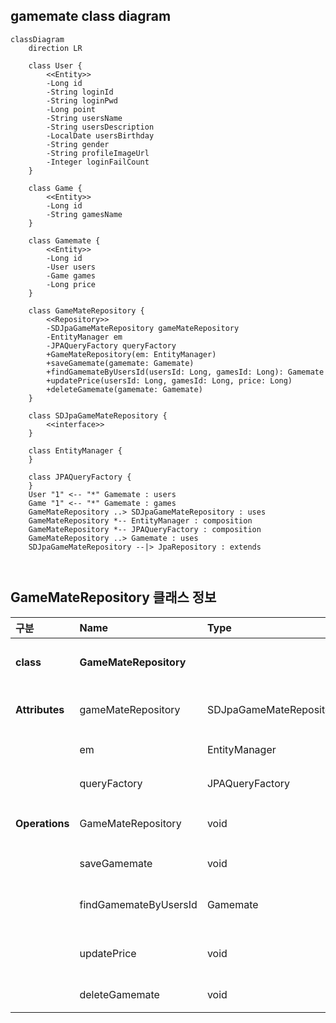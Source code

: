 ## gamemate class diagram
```mermaid
classDiagram
    direction LR
    
    class User {
        <<Entity>>
        -Long id
        -String loginId
        -String loginPwd
        -Long point
        -String usersName
        -String usersDescription
        -LocalDate usersBirthday
        -String gender
        -String profileImageUrl
        -Integer loginFailCount
    }

    class Game {
        <<Entity>>
        -Long id
        -String gamesName
    }

    class Gamemate {
        <<Entity>>
        -Long id
        -User users
        -Game games
        -Long price
    }
    
    class GameMateRepository {
        <<Repository>>
        -SDJpaGameMateRepository gameMateRepository
        -EntityManager em
        -JPAQueryFactory queryFactory
        +GameMateRepository(em: EntityManager)
        +saveGamemate(gamemate: Gamemate)
        +findGamemateByUsersId(usersId: Long, gamesId: Long): Gamemate
        +updatePrice(usersId: Long, gamesId: Long, price: Long)
        +deleteGamemate(gamemate: Gamemate)
    }

    class SDJpaGameMateRepository {
        <<interface>>
    }

    class EntityManager {
    }

    class JPAQueryFactory {
    }
    User "1" <-- "*" Gamemate : users
    Game "1" <-- "*" Gamemate : games
    GameMateRepository ..> SDJpaGameMateRepository : uses
    GameMateRepository *-- EntityManager : composition
    GameMateRepository *-- JPAQueryFactory : composition
    GameMateRepository ..> Gamemate : uses
    SDJpaGameMateRepository --|> JpaRepository : extends
    
    
```

## GameMateRepository 클래스 정보

| 구분             | Name                   | Type                    | Visibility | Description                                   |
|:---------------|:-----------------------|:------------------------|:-----------|:----------------------------------------------|
| **class**      | **GameMateRepository** |                         |            | DB에 저장된 게임메이트 정보를 생성, 수정, 삭제, 조회를 위한 class    |
| **Attributes** | gameMateRepository     | SDJpaGameMateRepository | private    | 생성, 수정, 삭제, 조회 쿼리를 쉽게 사용하기 위한 Spring Data JPA |
|                | em                     | EntityManager           | private    | 엔티티 객체를 관리해주는 객체                              |
|                | queryFactory           | JPAQueryFactory         | private    | Query DSL 기능을 사용하기 위한 객체                      |
| **Operations** | GameMateRepository     | void                    | public     | GameMateRepository 클래스 생성 및 초기화하는 생성자         |
|                | saveGamemate           | void                    | public     | 게임메이트 정보를 DB에 저장하는 함수                         |
|                | findGamemateByUsersId  | Gamemate                | public     | DB에 저장된 게임메이트 정보를 사용자ID를 통해 가져오는 함수           |
|                | updatePrice            | void                    | public     | 사용자가 초기에 설정해놓은 게임 당 단가를 변경하는 함수               |
|                | deleteGamemate         | void                    | public     | 게임메이트 정보를 DB에서 삭제하는 함수                        |